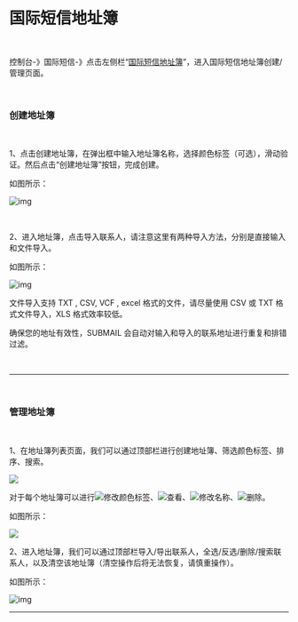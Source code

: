 # 国际短信地址簿

<br>

控制台-》国际短信-》点击左侧栏“[国际短信地址簿](https://www.mysubmail.com/console/intersms/addressbook)”，进入国际短信地址簿创建/管理页面。

 <br>

### **创建地址簿**

<br>

1、点击创建地址簿，在弹出框中输入地址簿名称，选择颜色标签（可选），滑动验证。然后点击“创建地址簿”按钮，完成创建。

如图所示：

![img](https://libraries.mysubmail.com/public/99040a5a4bb73c0f8ab0495dae84a27f/images/c103c5621c557f5f1e120feaf4fa9607.gif)

 <br>

2、进入地址簿，点击导入联系人，请注意这里有两种导入方法，分别是直接输入和文件导入。

如图所示：

![img](https://libraries.mysubmail.com/public/99040a5a4bb73c0f8ab0495dae84a27f/images/9063ebdc983188df61b6e9a84a42e037.gif)

文件导入支持 TXT , CSV, VCF , excel 格式的文件，请尽量使用 CSV 或 TXT 格式文件导入，XLS 格式效率较低。

确保您的地址有效性，SUBMAIL 会自动对输入和导入的联系地址进行重复和排错过滤。

 <br>

------

 <br>

### **管理地址簿**

<br>

1、在地址簿列表页面，我们可以通过顶部栏进行创建地址簿、筛选颜色标签、排序、搜索。

![](https://libraries.mysubmail.com/public/99040a5a4bb73c0f8ab0495dae84a27f/images/55b2f6ca64a32588452fc8e6fbef77bd.png)

对于每个地址簿可以进行![](https://libraries.mysubmail.com/public/99040a5a4bb73c0f8ab0495dae84a27f/images/6e5a4c71c0907226c40ee9a532cb12e5.png)修改颜色标签、![](https://libraries.mysubmail.com/public/99040a5a4bb73c0f8ab0495dae84a27f/images/b2c6da360ad5692cd3acc5dcdd4bae65.png)查看、![](https://libraries.mysubmail.com/public/99040a5a4bb73c0f8ab0495dae84a27f/images/3492d8ea9a617be67293d55239e7bfb4.png)修改名称、![](https://libraries.mysubmail.com/public/99040a5a4bb73c0f8ab0495dae84a27f/images/fb8ebd0c18d8fb238dfa6a53581d31f7.png)删除。

如图所示：

![](https://libraries.mysubmail.com/public/99040a5a4bb73c0f8ab0495dae84a27f/images/fde10e3d1c4329df0de3af960b94ce8d.gif)


2、进入地址簿，我们可以通过顶部栏导入/导出联系人，全选/反选/删除/搜索联系人，以及清空该地址簿（清空操作后将无法恢复，请慎重操作）。

如图所示：

![img](https://libraries.mysubmail.com/public/99040a5a4bb73c0f8ab0495dae84a27f/images/d143f99508bc343009bb3060c2013c53.png)



------